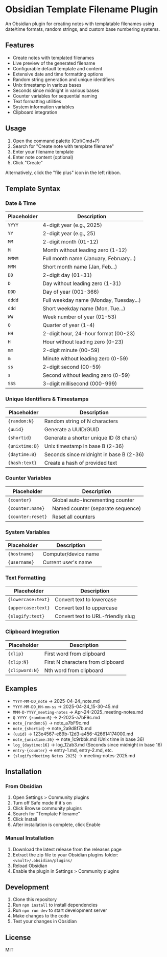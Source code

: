 # Obsidian Template Filename Plugin

An Obsidian plugin for creating notes with templatable filenames using date/time formats, random strings, and custom base numbering systems.

## Features

- Create notes with templated filenames
- Live preview of the generated filename
- Configurable default template and content
- Extensive date and time formatting options
- Random string generation and unique identifiers
- Unix timestamp in various bases
- Seconds since midnight in various bases
- Counter variables for sequential naming
- Text formatting utilities
- System information variables
- Clipboard integration

## Usage

1. Open the command palette (Ctrl/Cmd+P)
2. Search for "Create note with template filename"
3. Enter your filename template
4. Enter note content (optional)
5. Click "Create"

Alternatively, click the "file plus" icon in the left ribbon.

## Template Syntax

### Date & Time

| Placeholder | Description |
|-------------|-------------|
| `YYYY` | 4-digit year (e.g., 2025) |
| `YY` | 2-digit year (e.g., 25) |
| `MM` | 2-digit month (01-12) |
| `M` | Month without leading zero (1-12) |
| `MMMM` | Full month name (January, February...) |
| `MMM` | Short month name (Jan, Feb...) |
| `DD` | 2-digit day (01-31) |
| `D` | Day without leading zero (1-31) |
| `DDD` | Day of year (001-366) |
| `dddd` | Full weekday name (Monday, Tuesday...) |
| `ddd` | Short weekday name (Mon, Tue...) |
| `WW` | Week number of year (01-53) |
| `Q` | Quarter of year (1-4) |
| `HH` | 2-digit hour, 24-hour format (00-23) |
| `H` | Hour without leading zero (0-23) |
| `mm` | 2-digit minute (00-59) |
| `m` | Minute without leading zero (0-59) |
| `ss` | 2-digit second (00-59) |
| `s` | Second without leading zero (0-59) |
| `SSS` | 3-digit millisecond (000-999) |

### Unique Identifiers & Timestamps

| Placeholder | Description |
|-------------|-------------|
| `{random:N}` | Random string of N characters |
| `{uuid}` | Generate a UUID/GUID |
| `{shortid}` | Generate a shorter unique ID (8 chars) |
| `{unixtime:B}` | Unix timestamp in base B (2-36) |
| `{daytime:B}` | Seconds since midnight in base B (2-36) |
| `{hash:text}` | Create a hash of provided text |

### Counter Variables

| Placeholder | Description |
|-------------|-------------|
| `{counter}` | Global auto-incrementing counter |
| `{counter:name}` | Named counter (separate sequence) |
| `{counter:reset}` | Reset all counters |

### System Variables

| Placeholder | Description |
|-------------|-------------|
| `{hostname}` | Computer/device name |
| `{username}` | Current user's name |

### Text Formatting

| Placeholder | Description |
|-------------|-------------|
| `{lowercase:text}` | Convert text to lowercase |
| `{uppercase:text}` | Convert text to uppercase |
| `{slugify:text}` | Convert text to URL-friendly slug |

### Clipboard Integration

| Placeholder | Description |
|-------------|-------------|
| `{clip}` | First word from clipboard |
| `{clip:N}` | First N characters from clipboard |
| `{clipword:N}` | Nth word from clipboard |

## Examples

- `YYYY-MM-DD_note` → 2025-04-24_note.md
- `YYYY-MM-DD_HH-mm-ss` → 2025-04-24_15-30-45.md
- `MMM-D-YYYY_meeting-notes` → Apr-24-2025_meeting-notes.md
- `Q-YYYY-{random:6}` → 2-2025-a7bF9c.md
- `note_{random:6}` → note_a7bF9c.md
- `note_{shortid}` → note_2a9d8f7b.md
- `{uuid}` → 123e4567-e89b-12d3-a456-426614174000.md
- `note_{unixtime:36}` → note_1c9rbbk.md (Unix time in base 36)
- `log_{daytime:16}` → log_12ab3.md (Seconds since midnight in base 16)
- `entry-{counter}` → entry-1.md, entry-2.md, etc.
- `{slugify:Meeting Notes 2025}` → meeting-notes-2025.md

## Installation

### From Obsidian

1. Open Settings > Community plugins
2. Turn off Safe mode if it's on
3. Click Browse community plugins
4. Search for "Template Filename"
5. Click Install
6. After installation is complete, click Enable

### Manual Installation

1. Download the latest release from the releases page
2. Extract the zip file to your Obsidian plugins folder: `<vault>/.obsidian/plugins/`
3. Reload Obsidian
4. Enable the plugin in Settings > Community plugins

## Development

1. Clone this repository
2. Run `npm install` to install dependencies
3. Run `npm run dev` to start development server
4. Make changes to the code
5. Test your changes in Obsidian

## License

MIT